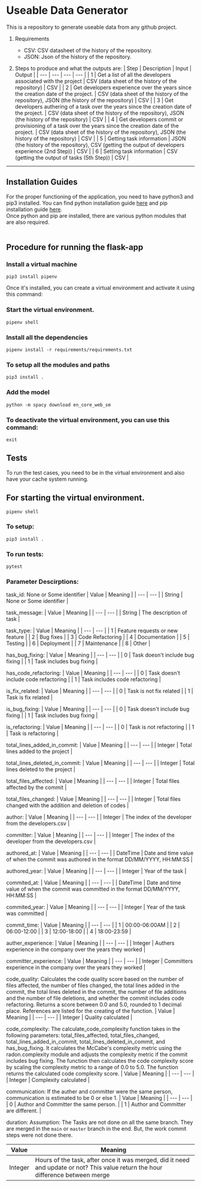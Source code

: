 # Useable Data Generator

This is a repository to generate useable data from any github project. 

1. Requirements
    - CSV: 
        CSV datasheet of the history of the repository. 
    - JSON:
        Json of the history of the repository. 

2. Steps to produce and what the outputs are:
    | Step | Description | Input | Output |
    | --- | --- | --- | --- |
    | 1 | Get a list of all the developers associated with the project | CSV (data sheet of the history of the repository) | CSV |
    | 2 | Get developers experience over the years since the creation date of the project. | CSV (data sheet of the history of the repository), JSON (the history of the repository) | CSV |
    | 3 | Get developers authering of a task over the years since the creation date of the project. | CSV (data sheet of the history of the repository), JSON (the history of the repository) | CSV |
    | 4 | Get developers commit or provisioning of a task over the years since the creation date of the project. | CSV (data sheet of the history of the repository), JSON (the history of the repository) | CSV |
    | 5 |  Getting task information | JSON (the history of the repository), CSV (getting the output of developers experience (2nd Step)) | CSV |
    | 6 | Setting task information | CSV (getting the output of tasks (5th Step)) | CSV |


<hr>


## Installation Guides

For the proper functioning of the application, you need to have python3 and pip3 installed. You can find python installation guide [here](https://www.python.org/downloads/) and pip installation guide [here](https://pip.pypa.io/en/stable/installation/). \
Once python and pip are installed, there are various python modules that are also required. \
<br>

## Procedure for running the flask-app
### Install a virtual machine

    pip3 install pipenv

Once it's installed, you can create a virtual environment and activate it using this command:

### Start the virtual environment.

    pipenv shell

### Install all the dependencies

    pipenv install -r requirements/requirements.txt

### To setup all the modules and paths

    pip3 install .


### Add the model
    python -m spacy download en_core_web_sm


###  To deactivate the virtual environment, you can use this command:
    exit






## Tests
To run the test cases, you need to be in the virtual environment and also have your cache system running. 
<br>

## For starting the virtual environment.

    pipenv shell


### To setup:

    pip3 install .


### To run tests:

    pytest




### Parameter Descirptions:

task_id: None or Some identifier
| Value | Meaning |
| --- | --- |
| String | None or Some identifier |

task_message: 
| Value | Meaning |
| --- | --- |
| String | The description of task |

task_type:
| Value | Meaning |
| --- | --- |
| 1 | Feature requests or new feature |
| 2 | Bug fixes |
| 3 | Code Refactoring |
| 4 | Documentation |
| 5 | Testing |
| 6 | Deployment |
| 7 | Maintenance |
| 8 | Other |

has_bug_fixing: 
| Value | Meaning |
| --- | --- |
| 0 | Task doesn't include bug fixing |
| 1 | Task includes bug fixing | 

has_code_refactoring: 
| Value | Meaning |
| --- | --- |
| 0 | Task doesn't include code refactoring |
| 1 | Task includes code refactoring | 

is_fix_related: 
| Value | Meaning |
| --- | --- |
| 0 | Task is not fix related |
| 1 | Task is fix related | 

is_bug_fixing: 
| Value | Meaning |
| --- | --- |
| 0 | Task doesn't include bug fixing |
| 1 | Task includes bug fixing | 

is_refactoring: 
| Value | Meaning |
| --- | --- |
| 0 | Task is not refactoring |
| 1 | Task is refactoring | 

total_lines_added_in_commit: 
| Value | Meaning |
| --- | --- |
| Integer | Total lines added to the project | 

total_lines_deleted_in_commit: 
| Value | Meaning |
| --- | --- |
| Integer | Total lines deleted to the project | 

total_files_affected: 
| Value | Meaning |
| --- | --- |
| Integer | Total files affected by the commit | 

total_files_changed: 
| Value | Meaning |
| --- | --- |
| Integer | Total files changed with the addition and deletion of codes | 

author: 
| Value | Meaning |
| --- | --- |
| Integer | The index of the developer from the developers.csv | 

committer: 
| Value | Meaning |
| --- | --- |
| Integer | The index of the developer from the developers.csv | 

authored_at: 
| Value | Meaning |
| --- | --- |
| DateTime | Date and time value of when the commit was authored in the format DD/MM/YYYY, HH:MM:SS | 

authored_year: 
| Value | Meaning |
| --- | --- |
| Integer | Year of the task | 

commited_at: 
| Value | Meaning |
| --- | --- |
| DateTime | Date and time value of when the commit was committed in the format DD/MM/YYYY, HH:MM:SS | 

commited_year: 
| Value | Meaning |
| --- | --- |
| Integer | Year of the task was committed | 

commit_time: 
| Value | Meaning |
| --- | --- |
| 1 | 00:00-06:00AM |
| 2 | 06:00-12:00 |
| 3 | 12:00-18:00 |
| 4 | 18:00-23:59 |

auther_experience: 
| Value | Meaning |
| --- | --- |
| Integer | Authers experience in the company over the years they worked |

committer_experience: 
| Value | Meaning |
| --- | --- |
| Integer | Committers experience in the company over the years they worked |

code_quality: 
Calculates the code quality score based on the number of files affected, the number of files changed, the total 
lines added in the commit, the total lines deleted in the commit, the number of file additions and the number of 
file deletions, and whether the commit includes code refactoring. Returns a score between 0.0 and 5.0, rounded to 1 decimal place.
References are listed for the creating of the function.
| Value | Meaning |
| --- | --- |
| Integer | Quality calculated |

code_complexity: 
The calculate_code_complexity function takes in the following parameters: total_files_affected, total_files_changed, total_lines_added_in_commit, total_lines_deleted_in_commit, and has_bug_fixing. It calculates the McCabe's complexity metric using the radon.complexity module and adjusts the complexity metric if the commit includes bug fixing. The function then calculates the code complexity score by scaling the complexity metric to a range of 0.0 to 5.0. The function returns the calculated code complexity score.
| Value | Meaning |
| --- | --- |
| Integer | Complexity calculated |

communication: 
If the auther and committer were the same person, communication is estimated to be 0 or else 1.
| Value | Meaning |
| --- | --- |
| 0 | Author and Committer the same person. |
| 1 | Author and Committer are different. |

duration: 
Assumption: The Tasks are not done on all the same branch. They are merged in the `main` or `master` branch in the end.
But, the work commit steps were  not done there.

| Value | Meaning |
| --- | --- |
| Integer | Hours of the task, after once it was merged, did it need and update or not? This value return the hour difference between merge |


